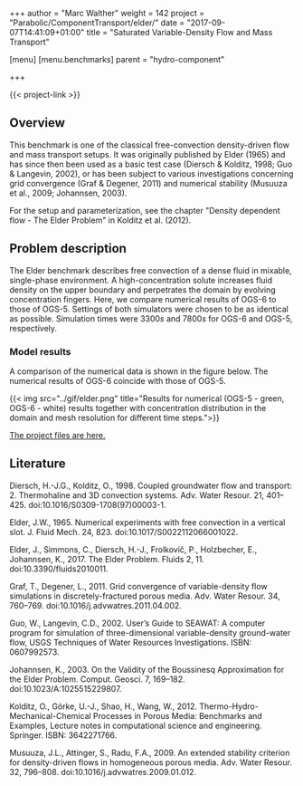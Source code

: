 +++
author = "Marc Walther"
weight = 142
project = "Parabolic/ComponentTransport/elder/"
date = "2017-09-07T14:41:09+01:00"
title = "Saturated Variable-Density Flow and Mass Transport"

[menu]
  [menu.benchmarks]
    parent = "hydro-component"

+++

{{< project-link >}}


## Overview

This benchmark is one of the classical free-convection density-driven flow and mass transport setups. It was originally published by Elder (1965) and has since then been used as a basic test case (Diersch & Kolditz, 1998; Guo & Langevin, 2002), or has been subject to various investigations concerning grid convergence (Graf & Degener, 2011) and numerical stability (Musuuza et al., 2009; Johannsen, 2003).

For the setup and parameterization, see the chapter "Density dependent flow - The Elder Problem" in Kolditz et al. (2012).


## Problem description

The Elder benchmark describes free convection of a dense fluid in mixable, single-phase environment. A high-concentration solute increases fluid density on the upper boundary and perpetrates the domain by evolving concentration fingers. Here, we compare numerical results of OGS-6 to those of OGS-5. Settings of both simulators were chosen to be as identical as possible. Simulation times were $3300 s$ and $7800 s$ for OGS-6 and OGS-5, respectively.


### Model results

A comparison of the numerical data is shown in the figure below. The numerical results of OGS-6 coincide with those of OGS-5.

{{< img src="../gif/elder.png" title="Results for numerical (OGS-5 - green, OGS-6 - white) results together with concentration distribution in the domain and mesh resolution for different time steps.">}}

[The project files are here. ](../../../../../Tests/Data/Parabolic/ComponentTransport/elder)

## Literature

Diersch, H.-J.G., Kolditz, O., 1998. Coupled groundwater flow and transport: 2. Thermohaline and 3D convection systems. Adv. Water Resour. 21, 401–425. doi:10.1016/S0309-1708(97)00003-1.

Elder, J.W., 1965. Numerical experiments with free convection in a vertical slot. J. Fluid Mech. 24, 823. doi:10.1017/S0022112066001022.

Elder, J., Simmons, C., Diersch, H.-J., Frolkovič, P., Holzbecher, E., Johannsen, K., 2017. The Elder Problem. Fluids 2, 11. doi:10.3390/fluids2010011.

Graf, T., Degener, L., 2011. Grid convergence of variable-density flow simulations in discretely-fractured porous media. Adv. Water Resour. 34, 760–769. doi:10.1016/j.advwatres.2011.04.002.

Guo, W., Langevin, C.D., 2002. User’s Guide to SEAWAT: A computer program for simulation of three-dimensional variable-density ground-water flow, USGS Techniques of Water Resources Investigations. ISBN: 0607992573.

Johannsen, K., 2003. On the Validity of the Boussinesq Approximation for the Elder Problem. Comput. Geosci. 7, 169–182. doi:10.1023/A:1025515229807.

Kolditz, O., Görke, U.-J., Shao, H., Wang, W., 2012. Thermo-Hydro-Mechanical-Chemical Processes in Porous Media: Benchmarks and Examples, Lecture notes in computational science and engineering. Springer. ISBN: 3642271766.

Musuuza, J.L., Attinger, S., Radu, F.A., 2009. An extended stability criterion for density-driven flows in homogeneous porous media. Adv. Water Resour. 32, 796–808. doi:10.1016/j.advwatres.2009.01.012.
